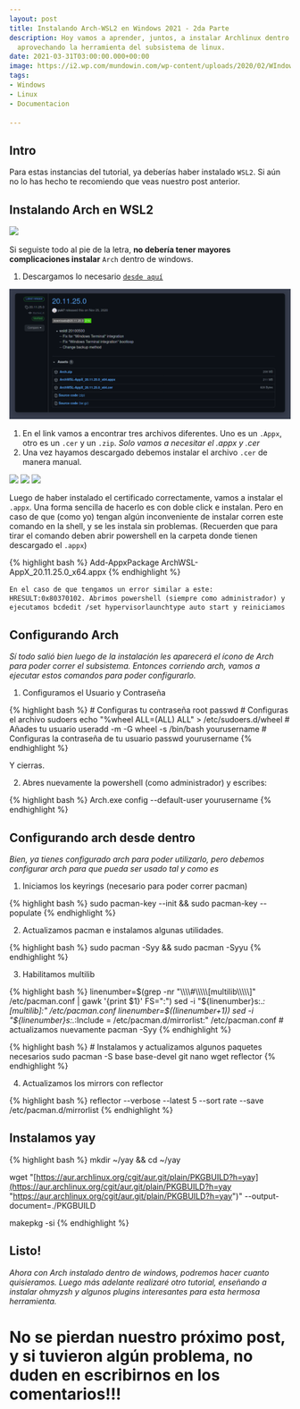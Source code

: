 ```yaml
---
layout: post
title: Instalando Arch-WSL2 en Windows 2021 - 2da Parte
description: Hoy vamos a aprender, juntos, a instalar Archlinux dentro de Windows,
  aprovechando la herramienta del subsistema de linux.
date: 2021-03-31T03:00:00.000+00:00
image: https://i2.wp.com/mundowin.com/wp-content/uploads/2020/02/WIndows-Linux.png?w=832&ssl=1
tags:
- Windows
- Linux
- Documentacion

---
```

## Intro

Para estas instancias del tutorial, ya deberías haber instalado `WSL2`. Si aún no lo has hecho te recomiendo que veas nuestro post anterior.

## Instalando Arch en WSL2

![](https://raw.githubusercontent.com/wiki/yuk7/wsldl/img/Arch_Alpine_Ubuntu.png)

Si seguiste todo al pie de la letra, **no debería tener mayores complicaciones instalar** `Arch` dentro de windows.

1. Descargamos lo necesario [`desde aquí`](https://github.com/yuk7/ArchWSL/releases/latest)

![](/images/posts/release.png)

1. En el link vamos a encontrar tres archivos diferentes. Uno es un `.Appx`, otro es un `.cer` y un `.zip`. _Solo vamos a necesitar el .appx y .cer_
2. Una vez hayamos descargado debemos instalar el archivo `.cer` de manera manual.

<div class="gallery-box">
<div class="gallery">
<img src="https://wsldl-pg.github.io/ArchW-docs/img/cert/1.install.png">
<img src="https://wsldl-pg.github.io/ArchW-docs/img/cert/2.to-localmachine.png">
<img src="https://wsldl-pg.github.io/ArchW-docs/img/cert/4.to-trustedpeople.png">
</div>
</div>

Luego de haber instalado el certificado correctamente, vamos a instalar el `.appx`. Una forma sencilla de hacerlo es con doble click e instalan. Pero en caso de que (como yo) tengan algún inconveniente de instalar corren este comando en la shell, y se les instala sin problemas. (Recuerden que para tirar el comando deben abrir powershell en la carpeta donde tienen descargado el `.appx`)

{% highlight bash %}
Add-AppxPackage ArchWSL-AppX_20.11.25.0_x64.appx
{% endhighlight %}

    En el caso de que tengamos un error similar a este: HRESULT:0x80370102. Abrimos powershell (siempre como administrador) y ejecutamos bcdedit /set hypervisorlaunchtype auto start y reiniciamos

## Configurando Arch

_Sí todo salió bien luego de la instalación les aparecerá el ícono de Arch para poder correr el subsistema. Entonces corriendo arch, vamos a ejecutar estos comandos para poder configurarlo._

1. Configuramos el Usuario y Contraseña

{% highlight bash %}
\# Configuras tu contraseña root
passwd
\# Configuras el archivo sudoers
echo "%wheel ALL=(ALL) ALL" > /etc/sudoers.d/wheel
\# Añades tu usuario
useradd -m -G wheel -s /bin/bash yourusername
\# Configuras la contraseña de tu usuario
passwd yourusername
{% endhighlight %}

Y cierras.

2. Abres nuevamente la powershell (como administrador) y escribes:

{% highlight bash %}
Arch.exe config --default-user yourusername
{% endhighlight %}

## Configurando arch desde dentro

_Bien, ya tienes configurado arch para poder utilizarlo, pero debemos configurar arch para que pueda ser usado tal y como es_

1. Iniciamos los keyrings (necesario para poder correr pacman)

{% highlight bash %}
sudo pacman-key --init && sudo pacman-key --populate
{% endhighlight %}

2. Actualizamos pacman e instalamos algunas utilidades.

{% highlight bash %}
sudo pacman -Syy && sudo pacman -Syyu
{% endhighlight %}

3. Habilitamos multilib

{% highlight bash %}
linenumber=$(grep -nr "\\\\#\\\\\[multilib\\\\\]" /etc/pacman.conf | gawk '{print $1}' FS=":")
sed -i "${linenumber}s:.*:\[multilib\]:" /etc/pacman.conf
linenumber=$((linenumber+1))
sed -i "${linenumber}s:.*:Include = /etc/pacman.d/mirrorlist:" /etc/pacman.conf
\# actualizamos nuevamente
pacman -Syy
{% endhighlight %}

{% highlight bash %}
\# Instalamos y actualizamos algunos paquetes necesarios
sudo pacman -S base base-devel git nano wget reflector
{% endhighlight %}

4. Actualizamos los mirrors con reflector

{% highlight bash %}
reflector --verbose --latest 5 --sort rate --save /etc/pacman.d/mirrorlist
{% endhighlight %}

## Instalamos yay

{% highlight bash %}
mkdir \~/yay && cd \~/yay

wget "[https://aur.archlinux.org/cgit/aur.git/plain/PKGBUILD?h=yay](https://aur.archlinux.org/cgit/aur.git/plain/PKGBUILD?h=yay "https://aur.archlinux.org/cgit/aur.git/plain/PKGBUILD?h=yay")" --output-document=./PKGBUILD

makepkg -si
{% endhighlight %}

## Listo!

_Ahora con Arch instalado dentro de windows, podremos hacer cuanto quisieramos. Luego más adelante realizaré otro tutorial, enseñando a instalar ohmyzsh y algunos plugins interesantes para esta hermosa herramienta._

# No se pierdan nuestro próximo post, y si tuvieron algún problema, no duden en escribirnos en los comentarios!!!